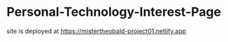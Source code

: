 # Personal-Technology-Interest-Page
site is deployed at https://mistertheobald-project01.netlify.app
